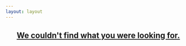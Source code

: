 ```yaml
---
layout: layout
---
```

<section class="posts-expand">
<header class="post-header">                
    <h2 class="post-title" itemprop="name headline">    
        <a class="post-title-link" href="/" itemprop="url">
            We couldn't find what you were looking for.
        </a>
    </h2>
</header>
</section>